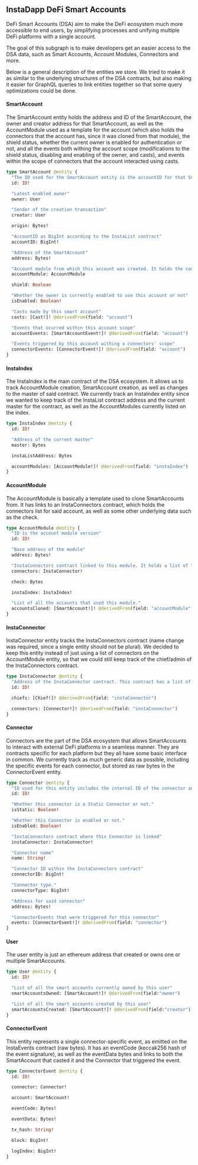 ## InstaDapp DeFi Smart Accounts

DeFi Smart Accounts (DSA) aim to make the DeFi ecosystem much more accessible to end users, by simplifying processes and unifying multiple DeFi platforms with a single account.

The goal of this subgraph is to make developers get an easier access to the DSA data, such as Smart Accounts, Account Modules, Connectors and more.

Below is a general description of the entities we store. We tried to make it as similar to the underlying structures of the DSA contracts, but also making it easier for GraphQL queries to link entities together so that some query optimizations could be done.

#### SmartAccount

The SmartAccount entity holds the address and ID of the SmartAccount, the owner and creator address for that SmartAccount, as well as the AccountModule used as a template for the account (which also holds the connectors that the account has, since it was cloned from that module), the shield status, whether the current owner is enabled for authentication or not, and all the events both withing the account scope (modifications to the shield status, disabling and enabling of the owner, and casts), and events within the scope of connectors that the account interacted using casts.

```graphql
type SmartAccount @entity {
  "The ID used for the SmartAccount entity is the accountID for that SmartAccount on the InstaList contract"
  id: ID!

  "Latest enabled owner"
  owner: User

  "Sender of the creation transaction"
  creator: User

  origin: Bytes!

  "AccountID as BigInt according to the InstaList contract"
  accountID: BigInt!

  "Address of the SmartAccount"
  address: Bytes!

  "Account module from which this account was created. It holds the connectors linked to this account."
  accountModule: AccountModule

  shield: Boolean

  "Whether the owner is currently enabled to use this account or not"
  isEnabled: Boolean!

  "Casts made by this smart account"
  casts: [Cast!]! @derivedFrom(field: "account")

  "Events that ocurred within this account scope"
  accountEvents: [SmartAccountEvent!]! @derivedFrom(field: "account")

  "Events triggered by this account withing a connectors' scope"
  connectorEvents: [ConnectorEvent!]! @derivedFrom(field: "account")
}
```

#### InstaIndex

The InstaIndex is the main contract of the DSA ecosystem. It allows us to track AccountModule creation, SmartAccount creation, as well as changes to the master of said contract. We currently track an InstaIndex entity since we wanted to keep track of the InstaList contract address and the current master for the contract, as well as the AccountModules currently listed on the index.

```graphql
type InstaIndex @entity {
  id: ID!

  "Address of the current master"
  master: Bytes

  instaListAddress: Bytes

  accountModules: [AccountModule!]! @derivedFrom(field: "instaIndex")
}
```

#### AccountModule

The AccountModule is basically a template used to clone SmartAccounts from. It has links to an InstaConnectors contract, which holds the connectors list for said account, as well as some other underlying data such as the check.

```graphql
type AccountModule @entity {
  "ID is the account module version"
  id: ID!

  "Base address of the module"
  address: Bytes!

  "InstaConnectors contract linked to this module. It holds a list of linked connectors as well as chief/admin information for that contract."
  connectors: InstaConnector!

  check: Bytes

  instaIndex: InstaIndex!

  "List of all the accounts that used this module."
  accountsCloned: [SmartAccount!]! @derivedFrom(field: "accountModule")
}
```

#### InstaConnector

InstaConnector entity tracks the InstaConnectors contract (name change was required, since a single entity should not be plural). We decided to keep this entity instead of just using a list of connectors on the AccountModule entity, so that we could still keep track of the chief/admin of the InstaConnectors contract.

```graphql
type InstaConnector @entity {
  "Address of the InstaConnector contract. This contract has a list of connectors tracked."
  id: ID!

  chiefs: [Chief!]! @derivedFrom(field: "instaConnector")

  connectors: [Connector!]! @derivedFrom(field: "instaConnector")
}
```

#### Connector

Connectors are the part of the DSA ecosystem that allows SmartAccounts to interact with external DeFi platforms in a seamless manner. They are contracts specific for each platform but they all have some basic interface in common. We currently track as much generic data as possible, including the specific events for each connector, but stored as raw bytes in the ConnectorEvent entity.

```graphql
type Connector @entity {
  "ID used for this entity includes the internal ID of the connector and it's type"
  id: ID!

  "Whether this connector is a Static Connector or not."
  isStatic: Boolean!

  "Whether this Connector is enabled or not."
  isEnabled: Boolean!

  "InstaConnectors contract where this Connector is linked"
  instaConnector: InstaConnector!

  "Connector name"
  name: String!

  "Connector ID within the InstaConnectors contract"
  connectorID: BigInt!

  "Connector type."
  connectorType: BigInt!

  "Address for said connector"
  address: Bytes!

  "ConnectorEvents that were triggered for this connector"
  events: [ConnectorEvent!]! @derivedFrom(field: "connector")
}
```

#### User

The user entity is just an ethereum address that created or owns one or multiple SmartAccounts.

```graphql
type User @entity {
  id: ID!

  "List of all the smart accounts currently owned by this user"
  smartAccountsOwned: [SmartAccount!]! @derivedFrom(field:"owner")

  "List of all the smart accounts created by this user"
  smartAccountsCreated: [SmartAccount!]! @derivedFrom(field:"creator")
}
```


#### ConnectorEvent

This entity represents a single connector-specific event, as emitted on the InstaEvents contract (raw bytes). It has an eventCode (keccak256 hash of the event signature), as well as the eventData bytes and links to both the SmartAccount that casted it and the Connector that triggered the event.

```graphql
type ConnectorEvent @entity {
  id: ID!

  connector: Connector!

  account: SmartAccount!

  eventCode: Bytes!

  eventData: Bytes!

  tx_hash: String!

  block: BigInt!

  logIndex: BigInt!
}
```
